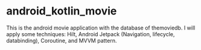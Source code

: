 # android_kotlin_movie
This is the android movie application with the database of themoviedb. I will apply some techniques: Hilt, Android Jetpack (Navigation, lifecycle, databinding), Coroutine, and MVVM pattern. 
